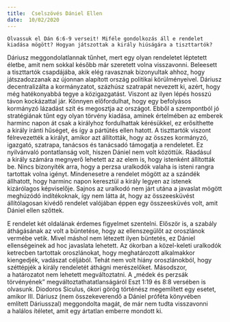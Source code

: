 ```yaml
---
title:  Cselszövés Dániel Ellen
date:  10/02/2020
---
```


`Olvassuk el Dán 6:6-9 verseit! Miféle gondolkozás áll e rendelet kiadása mögött? Hogyan játszottak a király hiúságára a tiszttartók?`

Dáriusz meggondolatlannak tűnhet, mert egy olyan rendeletet léptetett életbe, amit nem sokkal később már szeretett volna visszavonni. Beleesett a tiszttartók csapdájába, akik elég ravasznak bizonyultak ahhoz, hogy játszadozzanak az újonnan alapított ország politikai körülményeivel. Dáriusz decentralizálta a kormányzatot, százhúsz szatrapát nevezett ki, azért, hogy még hatékonyabbá tegye a közigazgatást. Viszont az ilyen lépés hosszú távon kockázattal jár. Könnyen előfordulhat, hogy egy befolyásos kormányzó lázadást szít és megosztja az országot. Ebből a szempontból jó stratégiának tűnt egy olyan törvény kiadása, aminek értelmében az emberek harminc napon át csak a királyhoz fordulhattak kérésükkel, ez erősíthette a király iránti hűséget, és így a pártütés ellen hatott. A tiszttartók viszont félrevezették a királyt, amikor azt állították, hogy az összes kormányzó, igazgató, szatrapa, tanácsos és tanácsadó támogatja a rendeletet. Ez nyilvánvaló pontatlanság volt, hiszen Dániel nem volt közöttük. Ráadásul a király számára megnyerő lehetett az az elem is, hogy istenként állították be. Nincs bizonyíték arra, hogy a perzsa uralkodók valaha is isteni rangra tartottak volna igényt. Mindenesetre a rendelet mögött az a szándék állhatott, hogy harminc napon keresztül a király legyen az istenek kizárólagos képviselője. Sajnos az uralkodó nem járt utána a javaslat mögött meghúzódó indítékoknak, így nem látta át, hogy az összeesküvést állítólagosan kivédő rendelet valójában éppen egy összeesküvés volt, amit Dániel ellen szőttek.

E rendelet két oldalának érdemes figyelmet szentelni. Először is, a szabály áthágásának az volt a büntetése, hogy az ellenszegülőt az oroszlánok vermébe vetik. Mivel máshol nem létezett ilyen büntetés, ez Dániel ellenségeinek ad hoc javaslata lehetett. Az ókorban a közel-keleti uralkodók ketrecben tartottak oroszlánokat, hogy meghatározott alkalmakkor kiengedjék, vadászat céljából. Tehát nem volt hiány oroszlánokból, hogy széttépjék a király rendeletét áthágni merészelőket. Másodszor, a határozatot nem lehetett megváltoztatni. A „médek és perzsák törvényének” megváltoztathatatlanságáról Eszt 1:19 és 8:8 versében is olvasunk. Diodoros Siculus, ókori görög történész megemlített egy esetet, amikor III. Dáriusz (nem összekeverendő a Dániel próféta könyvében említett Dáriusszal) meggondolta magát, de már nem tudta visszavonni a halálos ítéletet, amit egy ártatlan emberre mondott ki.
